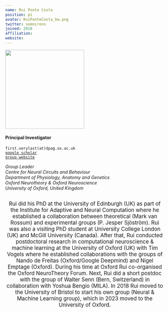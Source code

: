 ```yaml
---
name: Rui Ponte Costa
position: pi
avatar: RuiPonteCosta_bw.png
twitter: somnirons
joined: 2018
affiliation:
website:
---
```


<!--- _Lecturer in Computational Neuroscience & Machine Learning, Dept of Computer Science, SCEEM, Faculty of Engineering, University of Bristol_<br>-->
<!--- _Principal Investigator of the Neural and Machine Learning group_-->

<img width="250" src="{{site.baseurl}}/images/people/{{page.avatar}}" data-action="zoom">

<h4>Principal Investigator</h4>

<i class="fa fa-envelope-o"></i> `first.verylast(at)dpag.ox.ac.uk`<br>
<i class="fa fa-book"></i> <a href="https://scholar.google.co.uk/citations?user=otGgQKQAAAAJ&hl=en">`google scholar`</a><br>
<i class="fa fa-link"></i> <a href="https://neuralml.github.io/">`group website`</a>



<!--**Office**<br>
Merchant Venturers Building<br>
Woodland Road<br>
Bristol, BS8 1UB, England, United Kingdom<br>-->

_Group Leader_ <br>
_Centre for Neural Circuits and Behaviour_<br>
_Department of Physiology, Anatomy and Genetics_<br>
_Oxford Neurotheory & Oxford Neuroscience_<br>
_University of Oxford, United Kingdom_
<br><br>

<header class="masthead text-justify" style="font-size:120%">
	Rui did his PhD at the University of Edinburgh (UK) as part of the Institute for Adaptive and Neural Computation where he established a collaboration between theoretical (Mark van Rossum) and experimental groups (P. Jesper Sjöström). Rui was also a visiting PhD student at University College London (UK) and McGill University (Canada). After that, Rui conducted postdoctoral research in computational neuroscience & machine learning at the University of Oxford (UK) with Tim Vogels where he established collaborations with the groups of Nando de Freitas (Oxford/Google Deepmind) and Nigel Emptage (Oxford). During his time at Oxford Rui co-organised the Oxford NeuroTheory Forum. Next, Rui did a short postdoc with the group of Walter Senn (Bern, Switzerland) in collaboration with Yoshua Bengio (MILA). In 2018 Rui moved to the University of Bristol to start his own group (Neural & Machine Learning group), which in 2023 moved to the University of Oxford.
</header><br>

